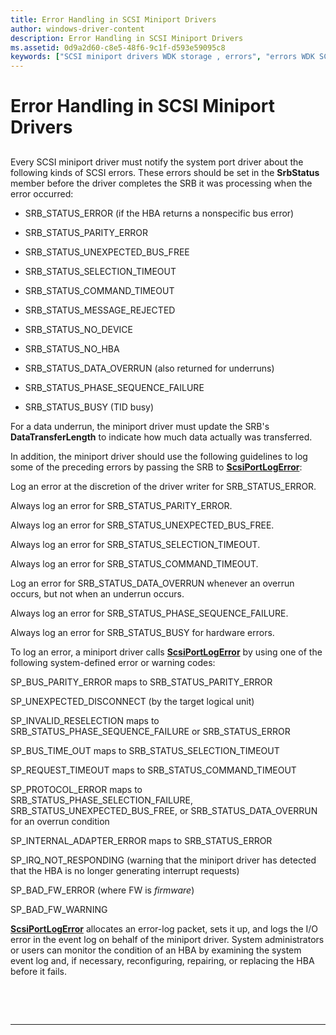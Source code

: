 ```yaml
---
title: Error Handling in SCSI Miniport Drivers
author: windows-driver-content
description: Error Handling in SCSI Miniport Drivers
ms.assetid: 0d9a2d60-c8e5-48f6-9c1f-d593e59095c8
keywords: ["SCSI miniport drivers WDK storage , errors", "errors WDK SCSI"]
---
```


# Error Handling in SCSI Miniport Drivers


## <span id="ddk_error_handling_in_scsi_miniport_drivers_kg"></span><span id="DDK_ERROR_HANDLING_IN_SCSI_MINIPORT_DRIVERS_KG"></span>


Every SCSI miniport driver must notify the system port driver about the following kinds of SCSI errors. These errors should be set in the **SrbStatus** member before the driver completes the SRB it was processing when the error occurred:

-   SRB\_STATUS\_ERROR (if the HBA returns a nonspecific bus error)

-   SRB\_STATUS\_PARITY\_ERROR

-   SRB\_STATUS\_UNEXPECTED\_BUS\_FREE

-   SRB\_STATUS\_SELECTION\_TIMEOUT

-   SRB\_STATUS\_COMMAND\_TIMEOUT

-   SRB\_STATUS\_MESSAGE\_REJECTED

-   SRB\_STATUS\_NO\_DEVICE

-   SRB\_STATUS\_NO\_HBA

-   SRB\_STATUS\_DATA\_OVERRUN (also returned for underruns)

-   SRB\_STATUS\_PHASE\_SEQUENCE\_FAILURE

-   SRB\_STATUS\_BUSY (TID busy)

For a data underrun, the miniport driver must update the SRB's **DataTransferLength** to indicate how much data actually was transferred.

In addition, the miniport driver should use the following guidelines to log some of the preceding errors by passing the SRB to [**ScsiPortLogError**](https://msdn.microsoft.com/library/windows/hardware/ff564652):

Log an error at the discretion of the driver writer for SRB\_STATUS\_ERROR.

Always log an error for SRB\_STATUS\_PARITY\_ERROR.

Always log an error for SRB\_STATUS\_UNEXPECTED\_BUS\_FREE.

Always log an error for SRB\_STATUS\_SELECTION\_TIMEOUT.

Always log an error for SRB\_STATUS\_COMMAND\_TIMEOUT.

Log an error for SRB\_STATUS\_DATA\_OVERRUN whenever an overrun occurs, but not when an underrun occurs.

Always log an error for SRB\_STATUS\_PHASE\_SEQUENCE\_FAILURE.

Always log an error for SRB\_STATUS\_BUSY for hardware errors.

To log an error, a miniport driver calls [**ScsiPortLogError**](https://msdn.microsoft.com/library/windows/hardware/ff564652) by using one of the following system-defined error or warning codes:

SP\_BUS\_PARITY\_ERROR maps to SRB\_STATUS\_PARITY\_ERROR

SP\_UNEXPECTED\_DISCONNECT (by the target logical unit)

SP\_INVALID\_RESELECTION maps to SRB\_STATUS\_PHASE\_SEQUENCE\_FAILURE or SRB\_STATUS\_ERROR

SP\_BUS\_TIME\_OUT maps to SRB\_STATUS\_SELECTION\_TIMEOUT

SP\_REQUEST\_TIMEOUT maps to SRB\_STATUS\_COMMAND\_TIMEOUT

SP\_PROTOCOL\_ERROR maps to SRB\_STATUS\_PHASE\_SELECTION\_FAILURE, SRB\_STATUS\_UNEXPECTED\_BUS\_FREE, or SRB\_STATUS\_DATA\_OVERRUN for an overrun condition

SP\_INTERNAL\_ADAPTER\_ERROR maps to SRB\_STATUS\_ERROR

SP\_IRQ\_NOT\_RESPONDING (warning that the miniport driver has detected that the HBA is no longer generating interrupt requests)

SP\_BAD\_FW\_ERROR (where FW is *firmware*)

SP\_BAD\_FW\_WARNING

[**ScsiPortLogError**](https://msdn.microsoft.com/library/windows/hardware/ff564652) allocates an error-log packet, sets it up, and logs the I/O error in the event log on behalf of the miniport driver. System administrators or users can monitor the condition of an HBA by examining the system event log and, if necessary, reconfiguring, repairing, or replacing the HBA before it fails.

 

 


--------------------


